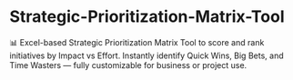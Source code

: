 # Strategic-Prioritization-Matrix-Tool
📊 Excel-based Strategic Prioritization Matrix Tool to score and rank initiatives by Impact vs Effort. Instantly identify Quick Wins, Big Bets, and Time Wasters — fully customizable for business or project use.
